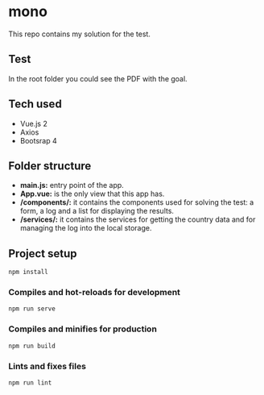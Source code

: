# mono

This repo contains my solution for the test. 


## Test

In the root folder you could see the PDF with the goal.


## Tech used

- Vue.js 2
- Axios
- Bootsrap 4


## Folder structure

- **main.js:** entry point of the app.
- **App.vue:** is the only view that this app has.
- **/components/:** it contains the components used for solving the test: a form, a log and a list for displaying the results.
- **/services/:** it contains the services for getting the country data and for managing the log into the local storage. 


## Project setup
```
npm install
```

### Compiles and hot-reloads for development
```
npm run serve
```

### Compiles and minifies for production
```
npm run build
```

### Lints and fixes files
```
npm run lint
```
